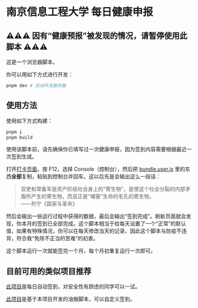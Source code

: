 # 南京信息工程大学 每日健康申报

## ⚠⚠⚠ 因有“健康预报”被发现的情况，请暂停使用此脚本 ⚠⚠⚠

这是一个浏览器脚本。

你可以用如下方式进行开发：

```bash
pnpm dev # 启动开发服务器
```

## 使用方法

使用如下方式构建：

```bash
pnpm i
pnpm build
```

使用该脚本前，请先确保你已填写过一次健康申报，因为签到内容需要根据最近一次签到生成。

打开[打卡页面](http://i.nuist.edu.cn/qljfwapp/sys/lwNuistHealthInfoDailyClock/*default/index.do#/)，按 F12，选择 Console（控制台），然后把 [bundle.user.js](https://github.com/lixiang810/NUISTHealthReport/releases/download/1.0.0/bundle.user.js) 里的东西**全部**复制，粘贴到控制台并回车。这以后先是会输出这么一段话：

> 官吏和常备军是资产阶级社会身上的“寄生物”，是使这个社会分裂的内部矛盾所产生的寄生物，而且正是“堵塞”生命的毛孔的寄生物。  
> ——列宁《国家与革命》

然后会输出一些运行过程中获得的数据，最后会输出“签到完成”。刷新页面就会发现，你本月的签到已全部完成。这个脚本相当于给每天设置了一个“正常”的默认值，如果有特殊情况，你可以在每天修改当天的记录，因此这个脚本与防疫不违背，符合我“免除不正当的苦难”的初衷。

这个脚本运行一次就能签完一个月，每个月初重复运行一次即可。

## 目前可用的类似项目推荐

[此项目](https://github.com/InfinityWei/NUIST_HealthyReport_NEW)是每日自动签到，对安全性有顾虑的同学可以一试。

[此项目](https://github.com/Clansty/NUISTHealthReport-Plus)是基于本项目开发的油猴脚本，可以自定义签到。
